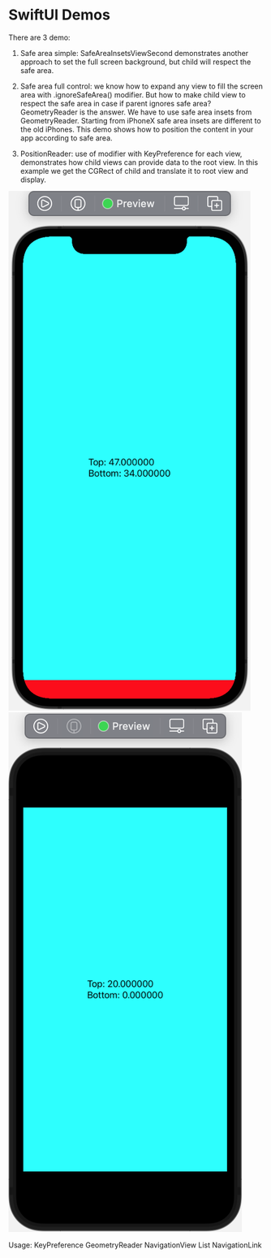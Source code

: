 # SwiftUI Demos

There are 3 demo:

1. Safe area simple: SafeAreaInsetsViewSecond demonstrates another approach to set the full screen background, but child will respect the safe area. 

2. Safe area full control:  we know how to  expand any view to fill the screen area with .ignoreSafeArea() modifier.
But how to make child view to respect the safe area in case if parent ignores safe area?
GeometryReader is the answer. We have to use safe area insets from GeometryReader.
Starting from iPhoneX safe area insets are different to the old iPhones.
This demo shows how to position the content in your app according to safe area.

3. PositionReader: use of modifier with KeyPreference for each view, demonstrates how child views can provide data to the root view. In this example we get the CGRect of child and translate it to root view and display.

![SwiftUIDemos](./Screenshot1.png "SwiftUI Demos")
![SwiftUIDemos](./Screenshot2.png "SwiftUI Demos")

Usage:
KeyPreference
GeometryReader
NavigationView
List
NavigationLink
